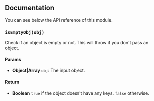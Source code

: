## Documentation

You can see below the API reference of this module.

### `isEmptyObj(obj)`
Check if an object is empty or not. This will throw if you don't pass an object.

#### Params

- **Object|Array** `obj`: The input object.

#### Return
- **Boolean** `true` if the object doesn't have any keys. `false` otherwise.

